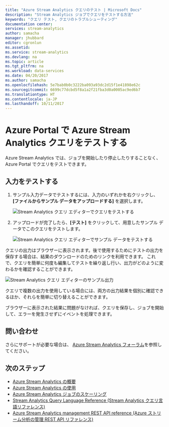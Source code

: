 ```yaml
---
title: "Azure Stream Analytics クエリのテスト | Microsoft Docs"
description: "Stream Analytics ジョブでクエリをテストする方法"
keywords: "クエリ テスト, クエリのトラブルシューティング"
documentation center: 
services: stream-analytics
author: samacha
manager: jhubbard
editor: cgronlun
ms.assetid: 
ms.service: stream-analytics
ms.devlang: na
ms.topic: article
ms.tgt_pltfrm: na
ms.workload: data-services
ms.date: 04/20/2017
ms.author: samacha
ms.openlocfilehash: 5e7bab0b0c3222ba093a93dc2d15f1e41898e62c
ms.sourcegitcommit: 6699c77dcbd5f8a1a2f21fba3d0a0005ac9ed6b7
ms.translationtype: HT
ms.contentlocale: ja-JP
ms.lasthandoff: 10/11/2017
---
```

# <a name="test-azure-stream-analytics-queries-in-the-azure-portal"></a>Azure Portal で Azure Stream Analytics クエリをテストする

Azure Stream Analytics では、ジョブを開始したり停止したりすることなく、Azure Portal でクエリをテストできます。

## <a name="test-the-input"></a>入力をテストする

1. サンプル入力データでテストするには、入力のいずれかを右クリックし、**[ファイルからサンプル データをアップロードする]** を選択します。

    ![Stream Analytics クエリ エディターでクエリをテストする](media/stream-analytics-test-query/stream-analytics-test-query-editor-upload.png)

2. アップロードが完了したら、**[テスト]** をクリックして、用意したサンプル データでこのクエリをテストします。

    ![Stream Analytics クエリ エディターでサンプル データをテストする](media/stream-analytics-test-query/stream-analytics-test-query-editor-test.png)

クエリの出力はブラウザーに表示されます。後で使用するためにテストの出力を保存する場合は、結果のダウンロードのためのリンクを利用できます。 これで、クエリを簡単に何度も編集してテストを繰り返し行い、出力がどのように変わるかを確認することができます。

![Stream Analytics クエリ エディターのサンプル出力](media/stream-analytics-test-query/stream-analytics-test-query-editor-samples-output.png)

クエリで複数の出力を使用している場合には、両方の出力結果を個別に確認できるほか、それらを簡単に切り替えることができます。

ブラウザーに表示された結果に問題がなければ、クエリを保存し、ジョブを開始して、エラーを発生させずにイベントを処理できます。

## <a name="get-help"></a>問い合わせ

さらにサポートが必要な場合は、 [Azure Stream Analytics フォーラム](https://social.msdn.microsoft.com/Forums/en-US/home?forum=AzureStreamAnalytics)を参照してください。

## <a name="next-steps"></a>次のステップ

* [Azure Stream Analytics の概要](stream-analytics-introduction.md)
* [Azure Stream Analytics の使用](stream-analytics-real-time-fraud-detection.md)
* [Azure Stream Analytics ジョブのスケーリング](stream-analytics-scale-jobs.md)
* [Stream Analytics Query Language Reference (Stream Analytics クエリ言語リファレンス)](https://msdn.microsoft.com/library/azure/dn834998.aspx)
* [Azure Stream Analytics management REST API reference (Azure ストリーム分析の管理 REST API リファレンス)](https://msdn.microsoft.com/library/azure/dn835031.aspx)
